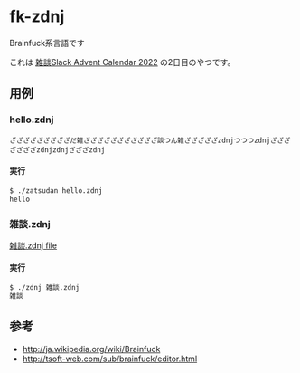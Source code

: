 # fk-zdnj

Brainfuck系言語です

これは [雑談Slack Advent Calendar 2022](https://adventar.org/calendars/8098) の2日目のやつです。

## 用例

### hello.zdnj

```
ざざざざざざざざざだ雑ざざざざざざざざざざざ談つん雑ざざざざざzdnjつつつzdnjざざざざざざざzdnjzdnjざざざzdnj
```

#### 実行

```sh
$ ./zatsudan hello.zdnj
hello
```

### 雑談.zdnj

[雑談.zdnj file](雑談.zdnj)

#### 実行

```sh
$ ./zdnj 雑談.zdnj
雑談
```

## 参考

- http://ja.wikipedia.org/wiki/Brainfuck
- http://tsoft-web.com/sub/brainfuck/editor.html
